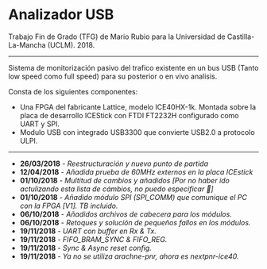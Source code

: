 # Analizador USB

Trabajo Fin de Grado (TFG) de Mario Rubio para la Universidad de Castilla-La-Mancha (UCLM). 2018.
___
Sistema de monitorización pasivo del trafico existente en un bus USB (Tanto low speed como full speed) para su posterior o en vivo analisis.

Consta de los siguientes componentes:

* Una FPGA del fabricante Lattice, modelo ICE40HX-1k. Montada sobre la placa de desarrollo ICEStick con FTDI FT2232H configurado como UART y SPI.
* Modulo USB con integrado USB3300 que convierte USB2.0 a protocolo ULPI.

___

* __26/03/2018__ - _Reestructuración y nuevo punto de partida_
* __12/04/2018__ - _Añadida prueba de 60MHz externos en la placa ICEstick_
* __01/10/2018__ - _Multitud de cambios y añadidos [Por no haber ido actulizando esta lista de cámbios, no puedo especificar 🙁]_
* __01/10/2018__ - _Añadido módulo SPI (SPI\_COMM) que comunique el PC con la FPGA [V1]. TB incluido._
* __06/10/2018__ - _Añadidos archivos de cabecera para los módulos._
* __06/10/2018__ - _Retoques y solución de pequeños fallos en los módulos._
* __19/11/2018__ - _UART con buffer en Rx & Tx._
* __19/11/2018__ - _FIFO\_BRAM\_SYNC & FIFO\_REG._
* __19/11/2018__ - _Sync & Async reset config._
* __19/11/2018__ - _Ya no se utiliza arachne-pnr, ahora es nextpnr-ice40._